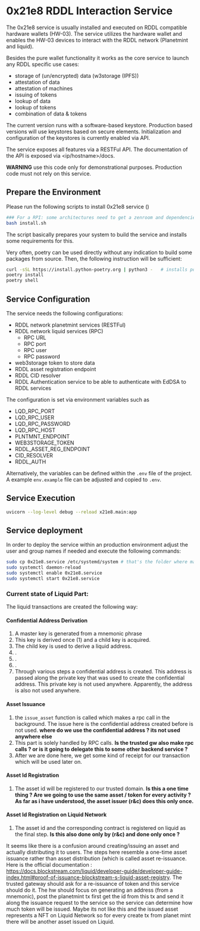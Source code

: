 # 0x21e8 RDDL Interaction Service

The 0x21e8 service is usually installed and executed on RDDL compatible hardware wallets (HW-03). The service utilizes the hardware wallet and enables the HW-03 devices to interact with the RDDL network (Planetmint and liquid). 

Besides the pure wallet functionality it works as the core service to launch any RDDL specific use cases:
* storage of (un/encrypted) data (w3storage (IPFS))
* attestation of data
* attestation of machines
* issuing of tokens
* lookup of data
* lookup of tokens
* combination of data & tokens

The current version runs with a software-based keystore. Production based versions will use keystores based on secure elements. Initialization and configuration of the keystores is currently enabled via API. 

The service exposes all features via a RESTFul API. The documentation of the API is exposed via <ip/hostname>/docs.

**WARNING** use this code only for demonstrational purposes. Production code must not rely on this service.


## Prepare the Environment
Please run the following scripts to install 0x21e8 service ()
```bash
### For a RPI: some architectures need to get a zenroom and dependencies build from source (glibc compatibility)
bash install.sh
```
The script basically prepares your system to build the service and installs some requirements for this.

Very often, poetry can be used directly without any indication to build some packages from source. Then, the following instruction will be sufficient:

```bash
curl -sSL https://install.python-poetry.org | python3 -   # installs poetry
poetry install
poetry shell
```

## Service Configuration
The service needs the following configurations:
* RDDL network planetmint services (RESTFul)
* RDDL network liquid services (RPC)
    * RPC URL
    * RPC port
    * RPC user
    * RPC password
* web3storage token to store data
* RDDL asset registration endpoint
* RDDL CID resolver
* RDDL Authentication service to be able to authenticate with EdDSA to RDDL services

The configuration is set via environment variables such as
* LQD_RPC_PORT
* LQD_RPC_USER
* LQD_RPC_PASSWORD
* LQD_RPC_HOST
* PLNTMNT_ENDPOINT
* WEB3STORAGE_TOKEN
* RDDL_ASSET_REG_ENDPOINT
* CID_RESOLVER
* RDDL_AUTH

Alternatively, the variables can be defined within the ```.env``` file of the project. A example ```env.example``` file can be adjusted and copied to ```.env```.

## Service Execution
```bash
uvicorn --log-level debug --reload x21e8.main:app
```

## Service deployment

In order to deploy the service within an production environment adjust the user and group names if needed and execute the following commands:

```bash
sudo cp 0x21e8.service /etc/systemd/system # that's the folder where main.py is located within
sudo systemctl daemon-reload
sudo systemctl enable 0x21e8.service
sudo systemctl start 0x21e8.service
```

### Current state of Liquid Part:

The liquid transactions are created the following way:

#### Confidential Address Derivation
1. A master key is generated from a mnemonic phrase
2. This key is derived once (1) and a child key is acquired.
3. The child key is used to derive a liquid address.
4. .
5. .
6. .
7. Through various steps a confidential address is created. This address is passed along the private key that was used to create the confidential address. This private key is not used anywhere. Apparently, the address is also not used anywhere.

#### Asset Issuance
1. the `issue_asset` function is called which makes a rpc call in the background. The issue here is the confidential address created before is not used. **where do we use the confidential address ? its not used anywhere else**
2. This part is solely handled by RPC calls. **Is the trusted gw also make rpc calls ? or is it going to delegate this to some other backend service ?**
3. After we are done here, we get some kind of receipt for our transaction which will be used later on.

#### Asset Id Registration
1. The asset id will be registered to our trusted domain. **Is this a one time thing ? Are we going to use the same asset / token for every activity ? As far as i have understood, the asset issuer (r&c) does this only once.**

#### Asset Id Registration on Liquid Network
1. The asset id and the corresponding contract is registered on liquid as the final step. **Is this also done only by (r&c) and done only once ?**


It seems like there is a confusion around creating/issuing an asset and actually distributing it to users. The steps here resemble a one-time asset issuance rather than asset distribution (which is called asset re-issuance. 
Here is the official documentation : https://docs.blockstream.com/liquid/developer-guide/developer-guide-index.html#proof-of-issuance-blockstream-s-liquid-asset-registry.
The trusted gateway should ask for a re-issuance of token and this service should do it. The hw should focus on generating an address (from a mnemonic), post the planetmint tx first get the id from this tx and send it along the issuance request to the service so the service can determine how much token will be issued. Maybe its not like this and the issued asset represents a NFT on Liquid Network so for every create tx from planet mint there will be another asset issued on Liquid. 
